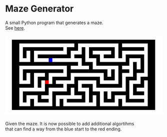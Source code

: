 # Maze Generator
A small Python program that generates a maze.<br>
See <a href="MazeGenerator.py" target="_blank">here</a>.<br>
<br>
<img src="maze.jpg" alt="A maze."><br>
<br>
Given the maze. It is now possible to add additional algortihms<br>
that can find a way from the blue start to the red ending.

